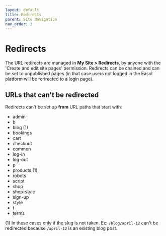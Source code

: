 ```yaml
---
layout: default
title: Redirects
parent: Site Navigation
nav_order: 3
---
```


# Redirects

The URL redirects are managed in **My Site > Redirects**, by anyone with the 'Create and edit site pages' permission. Redirects can be chained and can be set to unpublished pages (in that case users not logged in the Easol platform will be rerirected to a login page).

## URLs that can't be redirected

Redirects can't be set up **from** URL paths that start with:
- admin
- b
- blog (1)
- bookings
- cart
- checkout
- common
- log-in
- log-out
- p
- products (1)
- robots
- script
- shop
- shop-style
- sign-up
- style
- t
- terms

(1) In these cases only if the slug is not taken. Ex: `/blog/april-12` can't be redirected because `/april-12` is an existing blog post.